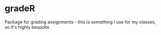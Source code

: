 # gradeR
Package for grading assignments - this is something I use for my classes, so it's highly bespoke
